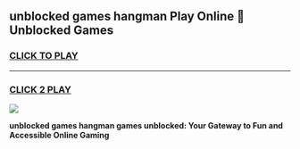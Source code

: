 
## unblocked games hangman Play Online 👋 Unblocked Games
<h3>
<a href="https://premium.freeplayer.one?title=unblocked_games_hangman&ref=19F">CLICK TO PLAY</a></h3>
<hr>

<h3>
<a href="https://premium.freeplayer.one?title=unblocked_games_hangman&ref=19F">CLICK 2 PLAY</a>
  
</h3>

<a href="https://premium.freeplayer.one?title=unblocked_games_hangman&ref=19F"><img src="https://clearcache.store/games.png"></a>


**unblocked games hangman games unblocked: Your Gateway to Fun and Accessible Online Gaming**
